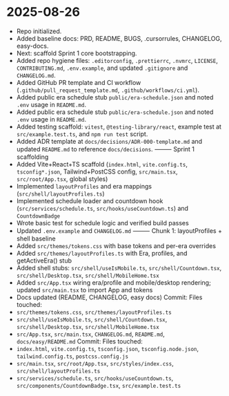 # 2025-08-26
- Repo initialized.
- Added baseline docs: PRD, README, BUGS, .cursorrules, CHANGELOG, easy-docs.
- Next: scaffold Sprint 1 core bootstrapping.
- Added repo hygiene files: `.editorconfig`, `.prettierrc`, `.nvmrc`, `LICENSE`, `CONTRIBUTING.md`, `.env.example`, and updated `.gitignore` and `CHANGELOG.md`.
- Added GitHub PR template and CI workflow (`.github/pull_request_template.md`, `.github/workflows/ci.yml`).
- Added public era schedule stub `public/era-schedule.json` and noted `.env` usage in `README.md`.
- Added public era schedule stub `public/era-schedule.json` and noted `.env` usage in `README.md`.
- Added testing scaffold: `vitest`, `@testing-library/react`, example test at `src/example.test.ts`, and `npm run test` script.
- Added ADR template at `docs/decisions/ADR-000-template.md` and updated `README.md` to reference `docs/decisions`.
⸻
Sprint 1 scaffolding
- Added Vite+React+TS scaffold (`index.html`, `vite.config.ts`, `tsconfig*.json`, Tailwind+PostCSS config, `src/main.tsx`, `src/root/App.tsx`, global styles)
- Implemented `layoutProfiles` and era mappings (`src/shell/layoutProfiles.ts`)
- Implemented schedule loader and countdown hook (`src/services/schedule.ts`, `src/hooks/useCountdown.ts`) and `CountdownBadge`
- Wrote basic test for schedule logic and verified build passes
- Updated `.env.example` and `CHANGELOG.md`
⸻
Chunk 1: layoutProfiles + shell baseline
- Added `src/themes/tokens.css` with base tokens and per-era overrides
- Added `src/themes/layoutProfiles.ts` with Era, profiles, and getActiveEra() stub
- Added shell stubs: `src/shell/useIsMobile.ts`, `src/shell/Countdown.tsx`, `src/shell/Desktop.tsx`, `src/shell/MobileHome.tsx`
- Added `src/App.tsx` wiring era/profile and mobile/desktop rendering; updated `src/main.tsx` to import App and tokens
- Docs updated (README, CHANGELOG, easy docs)
Commit: <pending>
Files touched:
- `src/themes/tokens.css`, `src/themes/layoutProfiles.ts`
- `src/shell/useIsMobile.ts`, `src/shell/Countdown.tsx`, `src/shell/Desktop.tsx`, `src/shell/MobileHome.tsx`
- `src/App.tsx`, `src/main.tsx`, `CHANGELOG.md`, `README.md`, `docs/easy/README.md`
Commit: <pending>
Files touched:
- `index.html`, `vite.config.ts`, `tsconfig.json`, `tsconfig.node.json`, `tailwind.config.ts`, `postcss.config.js`
- `src/main.tsx`, `src/root/App.tsx`, `src/styles/index.css`, `src/shell/layoutProfiles.ts`
- `src/services/schedule.ts`, `src/hooks/useCountdown.ts`, `src/components/CountdownBadge.tsx`, `src/example.test.ts`
